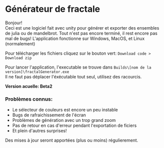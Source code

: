 # Générateur de fractale

Bonjour!<br>
Ceci est une logiciel fait avec unity pour générer et exporter des ensembles de julia ou de mandelbrot. Tout n'est pas encore terminé, il rest encore pas mal de bugs!
L'application fonctionne sur Windows, MacOS, et Linux (normalement)

Pour télécharger les fichiers cliquez sur le bouton vert:
`Download code > Download zip`

Pour lancer l'application, l'executable se trouve dans ``Builds\[nom de la version]\fractalGenerator.exe`` <br>
Il ne faut pas déplacer l'éxécutable tout seul, utilisez des racourcis.

<strong> Version acuelle: Beta2 </strong>

### Problèmes connus:
* Le sélecteur de couleurs est encore un peu instable
* Bugs de rafraichissement de l'écran
* Problèmes de génération avec un trop grand zoom
* Pas de retour en cas d'erreur pendant l'exportation de ficiers
* Et plein d'autres surprises!

Des mises à jour seront apportées (plus ou moins) régulierement.
